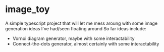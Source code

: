 # image_toy
A simple typescript project that will let me mess aroung with some image generation ideas I've had/seen floating around
So far ideas include:
- Vornoi diagram generator, maybe with some interactability
- Connect-the-dots generator, almost certainly with some interactability
